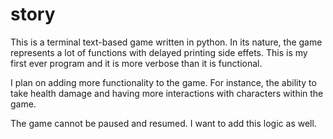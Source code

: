 # story
This is a terminal text-based game written in python.
In its nature, the game represents a lot of functions with delayed printing side effets. 
This is my first ever program and it is more verbose than it is functional.

I plan on adding more functionality to the game. For instance, the ability to take health damage and having more interactions with characters within the game.

The game cannot be paused and resumed. I want to add this logic as well.
